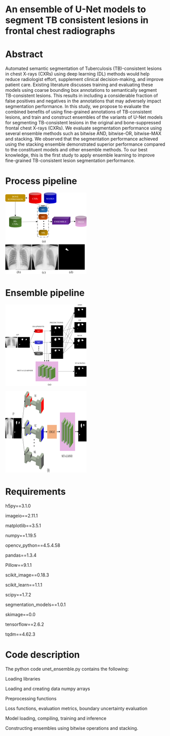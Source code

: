 # An ensemble of U-Net models to segment TB consistent lesions in frontal chest radiographs

# Abstract
Automated semantic segmentation of Tuberculosis (TB)-consistent lesions in chest X-rays (CXRs) using deep learning (DL) methods would help reduce radiologist effort, supplement clinical decision-making, and improve patient care. Existing literature discusses training and evaluating these models using coarse bounding box annotations to semantically segment TB-consistent lesions. This results in including a considerable fraction of false positives and negatives in the annotations that may adversely impact segmentation performance. In this study, we propose to evaluate the combined benefits of using fine-grained annotations of TB-consistent lesions, and train and construct ensembles of the variants of U-Net models for segmenting TB-consistent lesions in the original and bone-suppressed frontal chest X-rays (CXRs). We evaluate segmentation performance using several ensemble methods such as bitwise AND, bitwise-OR, bitwise-MAX and stacking. We observed that the segmentation performance achieved using the stacking ensemble demonstrated superior performance compared to the constituent models and other ensemble methods. To our best knowledge, this is the first study to apply ensemble learning to improve fine-grained TB-consistent lesion segmentation performance.  

# Process pipeline

![Process pipeline](figure_1.png)


# Ensemble pipeline

![Ensemble pipeline](figure_4a.png)

![Stacking pipeline](figure_4b.png)


# Requirements
h5py==3.1.0

imageio==2.11.1

matplotlib==3.5.1

numpy==1.19.5

opencv_python==4.5.4.58

pandas==1.3.4

Pillow==9.1.1

scikit_image==0.18.3

scikit_learn==1.1.1

scipy==1.7.2

segmentation_models==1.0.1

skimage==0.0

tensorflow==2.6.2

tqdm==4.62.3


# Code description
The python code unet_ensemble.py contains the following:

Loading libraries

Loading and creating data numpy arrays

Preprocessing functions

Loss functions, evaluation metrics, boundary uncertainty evaluation

Model loading, compiling, training and inference

Constructing ensembles using bitwise operations and stacking. 


